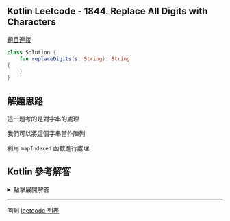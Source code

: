 ## Kotlin Leetcode - 1844. Replace All Digits with Characters

[題目連接](https://leetcode.com/problems/replace-all-digits-with-characters/)

```kotlin
class Solution {
    fun replaceDigits(s: String): String 
{
    }
}
```

## 解題思路

這一題考的是對字串的處理

我們可以將這個字串當作陣列

利用 `mapIndexed` 函數進行處理

## Kotlin 參考解答

<details>
  <summary markdown='span'>點擊展開解答</summary>

用 `mapIndexed` 的解法如下

```kotlin
class Solution {
    fun replaceDigits(s: String) =
        s.mapIndexed { i, _ ->
            if (i % 2 != 0) {
                (s[i - 1].toByte() + s[i].toString().toInt()).toChar()
            }
            else s[i]
        }.joinToString("")
}
```

</details>

------

回到 [leetcode 列表](index.md)
